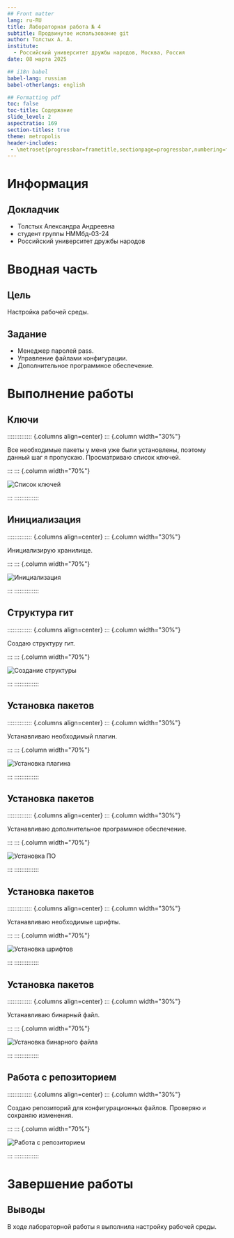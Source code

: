 ```yaml
---
## Front matter
lang: ru-RU
title: Лабораторная работа № 4
subtitle: Продвинутое использование git
author: Толстых А. А.
institute:
  - Российский университет дружбы народов, Москва, Россия
date: 08 марта 2025

## i18n babel
babel-lang: russian
babel-otherlangs: english

## Formatting pdf
toc: false
toc-title: Содержание
slide_level: 2
aspectratio: 169
section-titles: true
theme: metropolis
header-includes:
 - \metroset{progressbar=frametitle,sectionpage=progressbar,numbering=fraction}
---
```


# Информация

## Докладчик

  * Толстых Александра Андреевна
  * студент группы НММбд-03-24
  * Российский университет дружбы народов

# Вводная часть

## Цель

Настройка рабочей среды.

## Задание

- Менеджер паролей pass.
- Управление файлами конфигурации.
- Дополнительное программное обеспечение.

# Выполнение работы

## Ключи

:::::::::::::: {.columns align=center}
::: {.column width="30%"}

Все необходимые пакеты у меня уже были установлены, поэтому данный шаг я пропускаю. Просматриваю список ключей.

:::
::: {.column width="70%"}

![Список ключей](image/1.jpg)

:::
::::::::::::::

## Инициализация

:::::::::::::: {.columns align=center}
::: {.column width="30%"}

Инициализирую хранилище.

:::
::: {.column width="70%"}

![Инициализация](image/2.jpg)

:::
::::::::::::::

## Структура гит

:::::::::::::: {.columns align=center}
::: {.column width="30%"}

Создаю структуру гит.

:::
::: {.column width="70%"}

![Создание структуры](image/3.jpg)

:::
::::::::::::::

## Установка пакетов

:::::::::::::: {.columns align=center}
::: {.column width="30%"}

Устанавливаю необходимый плагин.

:::
::: {.column width="70%"}

![Установка плагина](image/4.jpg)

:::
::::::::::::::

## Установка пакетов

:::::::::::::: {.columns align=center}
::: {.column width="30%"}

Устанавливаю дополнительное программное обеспечение.

:::
::: {.column width="70%"}

![Установка ПО](image/5.jpg)

:::
::::::::::::::

## Установка пакетов

:::::::::::::: {.columns align=center}
::: {.column width="30%"}

Устанавливаю необходимые шрифты.

:::
::: {.column width="70%"}

![Установка шрифтов](image/6.jpg)

:::
::::::::::::::

## Установка пакетов

:::::::::::::: {.columns align=center}
::: {.column width="30%"}

Устанавливаю бинарный файл.

:::
::: {.column width="70%"}

![Установка бинарного файла](image/7.jpg)

:::
::::::::::::::

## Работа с репозиторием

:::::::::::::: {.columns align=center}
::: {.column width="30%"}

Создаю репозиторий для конфигурационных файлов. Проверяю и сохраняю изменения.

:::
::: {.column width="70%"}

![Работа с репозиторием](image/8.jpg)

:::
::::::::::::::

# Завершение работы

## Выводы

В ходе лабораторной работы я выполнила настройку рабочей среды.
